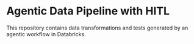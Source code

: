 # Agentic Data Pipeline with HITL

This repository contains data transformations and tests generated by an agentic workflow in Databricks.
